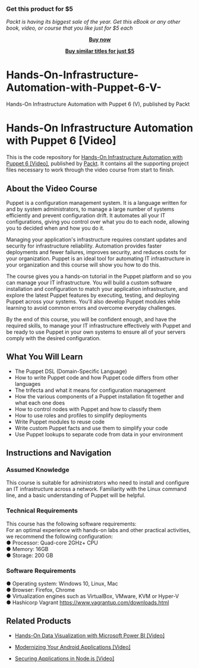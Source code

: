 
### Get this product for $5

<i>Packt is having its biggest sale of the year. Get this eBook or any other book, video, or course that you like just for $5 each</i>


<b><p align='center'>[Buy now](https://packt.link/9781838647308)</p></b>


<b><p align='center'>[Buy similar titles for just $5](https://subscription.packtpub.com/search)</p></b>


# Hands-On-Infrastructure-Automation-with-Puppet-6-V-
Hands-On Infrastructure Automation with Puppet 6 (V), published by Packt 

# Hands-On Infrastructure Automation with Puppet 6 [Video]
This is the code repository for [Hands-On Infrastructure Automation with Puppet 6 [Video]](https://www.packtpub.com/cloud-networking/hands-on-infrastructure-automation-with-puppet-6-video), published by [Packt](https://www.packtpub.com/?utm_source=github). It contains all the supporting project files necessary to work through the video course from start to finish.
## About the Video Course
Puppet is a configuration management system. It is a language written for and by system administrators, to manage a large number of systems efficiently and prevent configuration drift. It automates all your IT configurations, giving you control over what you do to each node, allowing you to decided when and how you do it.

Managing your application's infrastructure requires constant updates and security for infrastructure reliability. Automation provides faster deployments and fewer failures, improves security, and reduces costs for your organization. Puppet is an ideal tool for automating IT infrastructure in your organization and this course will show you how to do this.

The course gives you a hands-on tutorial in the Puppet platform and so you can manage your IT infrastructure. You will build a custom software installation and configuration to match your application infrastructure, and explore the latest Puppet features by executing, testing, and deploying Puppet across your systems. You'll also develop Puppet modules while learning to avoid common errors and overcome everyday challenges.

By the end of this course, you will be confident enough, and have the required skills, to manage your IT infrastructure effectively with Puppet and be ready to use Puppet in your own systems to ensure all of your servers comply with the desired configuration.

<H2>What You Will Learn</H2>
<DIV class=book-info-will-learn-text>
<UL>
<LI> The Puppet DSL (Domain-Specific Language)
<LI> How to write Puppet code and how Puppet code differs from other languages
<LI> The trifecta and what it means for configuration management
<LI> How the various components of a Puppet installation fit together and what each one does
<LI> How to control nodes with Puppet and how to classify them
<LI> How to use roles and profiles to simplify deployments
<LI> Write Puppet modules to reuse code
<LI> Write custom Puppet facts and use them to simplify your code
<LI> Use Puppet lookups to separate code from data in your environment
</LI></UL></DIV>

## Instructions and Navigation
### Assumed Knowledge
This course is suitable for administrators who need to install and configure an IT infrastructure across a network.
Familiarity with the Linux command line, and a basic understanding of Puppet will be helpful.

### Technical Requirements
This course has the following software requirements:<br/>
For an optimal experience with hands-on labs and other practical activities, we recommend the following configuration:</br>
●	Processor: Quad-core 2GHz+ CPU </br>
●	Memory: 16GB </br>
●	Storage: 200 GB </br>

### Software Requirements </br>
●	Operating system: Windows 10, Linux, Mac </br>
●	Browser: Firefox, Chrome </br>
●	Virtualization engines such as VirtualBox, VMware, KVM or Hyper-V </br>
●	Hashicorp Vagrant https://www.vagrantup.com/downloads.html </br>


## Related Products
* [Hands-On Data Visualization with Microsoft Power BI [Video]](https://www.packtpub.com/big-data-and-business-intelligence/hands-data-visualization-microsoft-power-bi-video?utm_source=github&utm_medium=repository&utm_campaign=9781789805185)

* [Modernizing Your Android Applications [Video]](https://www.packtpub.com/application-development/modernizing-your-android-applications-video?utm_source=github&utm_medium=repository&utm_campaign=9781789950502)

* [Securing Applications in Node.js [Video]](https://www.packtpub.com/web-development/securing-applications-nodejs-video?utm_source=github&utm_medium=repository&utm_campaign=9781789136791)
